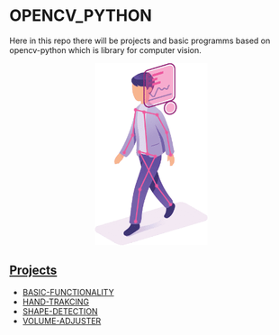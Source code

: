 # OPENCV_PYTHON

Here in this repo there will be projects and basic programms based on opencv-python which is library for computer vision.

<p align="center">
  <img width="200px" src="Object_Detection.png">
</p>

 ## [Projects](https://github.com/aditya-2703/OPENCV_PYTHON/tree/main/PROJECTS)

  
  * [BASIC-FUNCTIONALITY](https://github.com/aditya-2703/OPENCV_PYTHON/tree/main/BASICS)
  * [HAND-TRAKCING](https://github.com/aditya-2703/OPENCV_PYTHON/tree/main/PROJECTS/HAND_TRACKING)
  * [SHAPE-DETECTION](https://github.com/aditya-2703/OPENCV_PYTHON/tree/main/PROJECTS/SHAPE_DETECTION)
  * [VOLUME-ADJUSTER](https://github.com/aditya-2703/OPENCV_PYTHON/tree/main/PROJECTS/VOLUME_ADJUSTER)
